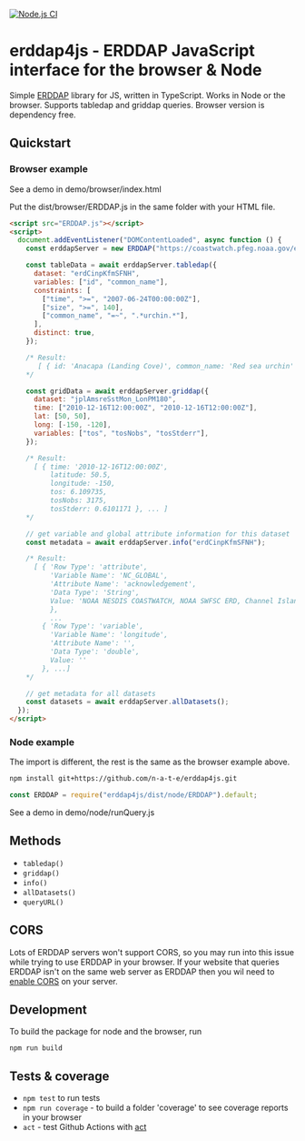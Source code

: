 [![Node.js CI](https://github.com/n-a-t-e/erddap4js/workflows/Node.js%20CI/badge.svg)](https://github.com/n-a-t-e/erddap4js/actions)

# erddap4js - ERDDAP JavaScript interface for the browser & Node

Simple [ERDDAP](https://coastwatch.pfeg.noaa.gov/erddap/index.html) library for JS, written in TypeScript. Works in Node or the browser. Supports tabledap and griddap queries. Browser version is dependency free.

## Quickstart

### Browser example

See a demo in demo/browser/index.html

Put the dist/browser/ERDDAP.js in the same folder with your HTML file.

```html
<script src="ERDDAP.js"></script>
<script>
  document.addEventListener("DOMContentLoaded", async function () {
    const erddapServer = new ERDDAP("https://coastwatch.pfeg.noaa.gov/erddap");

    const tableData = await erddapServer.tabledap({
      dataset: "erdCinpKfmSFNH",
      variables: ["id", "common_name"],
      constraints: [
        ["time", ">=", "2007-06-24T00:00:00Z"],
        ["size", ">=", 140],
        ["common_name", "=~", ".*urchin.*"],
      ],
      distinct: true,
    });

    /* Result:
       [ { id: 'Anacapa (Landing Cove)', common_name: 'Red sea urchin' } ]
    */

    const gridData = await erddapServer.griddap({
      dataset: "jplAmsreSstMon_LonPM180",
      time: ["2010-12-16T12:00:00Z", "2010-12-16T12:00:00Z"],
      lat: [50, 50],
      long: [-150, -120],
      variables: ["tos", "tosNobs", "tosStderr"],
    });

    /* Result:
      [ { time: '2010-12-16T12:00:00Z',
          latitude: 50.5,
          longitude: -150,
          tos: 6.109735,
          tosNobs: 3175,
          tosStderr: 0.6101171 }, ... ]
    */

    // get variable and global attribute information for this dataset
    const metadata = await erddapServer.info("erdCinpKfmSFNH");

    /* Result:
      [ { 'Row Type': 'attribute',
          'Variable Name': 'NC_GLOBAL',
          'Attribute Name': 'acknowledgement',
          'Data Type': 'String',
          Value: 'NOAA NESDIS COASTWATCH, NOAA SWFSC ERD, Channel Islands National Park, National Park Service'
          },
          ...
        { 'Row Type': 'variable',
          'Variable Name': 'longitude',
          'Attribute Name': '',
          'Data Type': 'double',
          Value: ''
        }, ...]
    */

    // get metadata for all datasets
    const datasets = await erddapServer.allDatasets();
  });
</script>
```

### Node example

The import is different, the rest is the same as the browser example above.

```bash
npm install git+https://github.com/n-a-t-e/erddap4js.git
```

```js
const ERDDAP = require("erddap4js/dist/node/ERDDAP").default;
```

See a demo in demo/node/runQuery.js

## Methods

- `tabledap()`
- `griddap()`
- `info()`
- `allDatasets()`
- `queryURL()`

## CORS

Lots of ERDDAP servers won't support CORS, so you may run into this issue while trying to use ERDDAP in your browser. If your website that queries ERDDAP isn't on the same web server as ERDDAP then you wil need to [enable CORS](https://enable-cors.org/server.html) on your server.

## Development

To build the package for node and the browser, run

`npm run build`

## Tests & coverage

- `npm test` to run tests
- `npm run coverage` - to build a folder 'coverage' to see coverage reports in your browser
- `act` - test Github Actions with [act](https://github.com/nektos/act)
